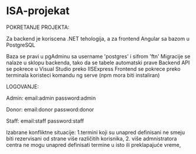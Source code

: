 # ISA-projekat
POKRETANJE PROJEKTA:

Za backend je koriscena .NET tehologija, a za frontend Angular sa bazom u PostgreSQL

Baza se pravi u pgAdminu sa username 'postgres' i sifrom 'ftn'
Migracije se nalaze u sklopu backenda, tako da se tabele automatski prave
Backend API se pokrece u Visual Studio preko IISExpress
Frontend se pokrece preko terminala koristeci komandu ng serve (npm mora biti instaliran)


LOGOVANJE:

Admin:
    email:admin
    password:admin
    
Donor:
    email:donor
    password:donor
 
Staff:
    email:staff
    password:staff
    
Izabrane konfliktne situacije: 
    1.termini koji su unapred definisani ne smeju biti rezervisani od strane više
različitih korisnika,
    2. više admnistratora centra ne mogu unapred definisati termine u isto ili
preklapajuće vreme,

